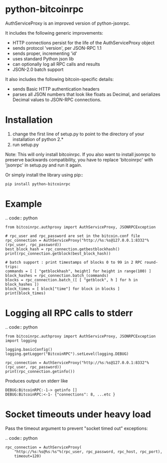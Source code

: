 python-bitcoinrpc
=================

AuthServiceProxy is an improved version of python-jsonrpc.

It includes the following generic improvements:

* HTTP connections persist for the life of the AuthServiceProxy object
* sends protocol 'version', per JSON-RPC 1.1
* sends proper, incrementing 'id'
* uses standard Python json lib
* can optionally log all RPC calls and results
* JSON-2.0 batch support

It also includes the following bitcoin-specific details:

* sends Basic HTTP authentication headers
* parses all JSON numbers that look like floats as Decimal,
  and serializes Decimal values to JSON-RPC connections.

Installation
============

1. change the first line of setup.py to point to the directory of your installation of python 2.*
2. run setup.py

Note: This will only install bitcoinrpc. If you also want to install jsonrpc to preserve 
backwards compatibility, you have to replace 'bitcoinrpc' with 'jsonrpc' in setup.py and run it again.

Or simply install the library using pip::

    pip install python-bitcoinrpc

Example
=======
.. code:: python

    from bitcoinrpc.authproxy import AuthServiceProxy, JSONRPCException

    # rpc_user and rpc_password are set in the bitcoin.conf file
    rpc_connection = AuthServiceProxy("http://%s:%s@127.0.0.1:8332"%(rpc_user, rpc_password))
    best_block_hash = rpc_connection.getbestblockhash()
    print(rpc_connection.getblock(best_block_hash))

    # batch support : print timestamps of blocks 0 to 99 in 2 RPC round-trips:
    commands = [ [ "getblockhash", height] for height in range(100) ]
    block_hashes = rpc_connection.batch_(commands)
    blocks = rpc_connection.batch_([ [ "getblock", h ] for h in block_hashes ])
    block_times = [ block["time"] for block in blocks ]
    print(block_times)

Logging all RPC calls to stderr
===============================
.. code:: python

    from bitcoinrpc.authproxy import AuthServiceProxy, JSONRPCException
    import logging

    logging.basicConfig()
    logging.getLogger("BitcoinRPC").setLevel(logging.DEBUG)

    rpc_connection = AuthServiceProxy("http://%s:%s@127.0.0.1:8332"%(rpc_user, rpc_password))
    print(rpc_connection.getinfo())

Produces output on stderr like

    DEBUG:BitcoinRPC:-1-> getinfo []
    DEBUG:BitcoinRPC:<-1- {"connections": 8, ...etc }

Socket timeouts under heavy load
================================
Pass the timeout argument to prevent "socket timed out" exceptions:

.. code:: python

    rpc_connection = AuthServiceProxy(
        "http://%s:%s@%s:%s"%(rpc_user, rpc_password, rpc_host, rpc_port),
        timeout=120)
